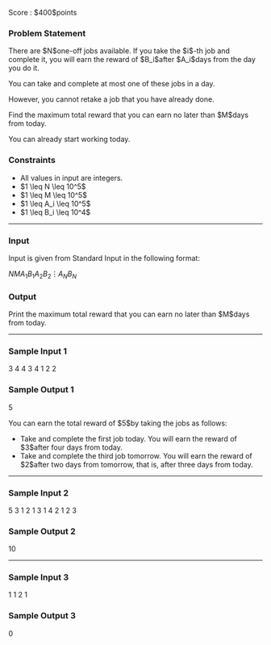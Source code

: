 
<div>

<span>

<span>

<p>
Score : $400$points
</p>

<div>

<section>

### **Problem Statement**

<p>
There are $N$one-off jobs available. If you take the $i$-th job and complete it, you will earn the reward of $B_i$after $A_i$days from the day you do it.
</p>

<p>
You can take and complete at most one of these jobs in a day.
</p>

<p>
However, you cannot retake a job that you have already done.
</p>

<p>
Find the maximum total reward that you can earn no later than $M$days from today.
</p>

<p>
You can already start working today.
</p>

</section>

</div>

<div>

<section>

### **Constraints**

<ul>

<li>
All values in input are integers.
</li>

<li>
$1 \leq N \leq 10^5$
</li>

<li>
$1 \leq M \leq 10^5$
</li>

<li>
$1 \leq A_i \leq 10^5$
</li>

<li>
$1 \leq B_i \leq 10^4$
</li>

</ul>

</section>

</div>

---

<div>

<div>

<section>

### **Input**

<p>
Input is given from Standard Input in the following format:
</p>

<div>

$N$$M$$A_1$$B_1$$A_2$$B_2$$\vdots$$A_N$$B_N$
</div>

</section>

</div>

<div>

<section>

### **Output**

<p>
Print the maximum total reward that you can earn no later than $M$days from today.
</p>

</section>

</div>

</div>

---

<div>

<section>

### **Sample Input 1**

<div>

3 4
4 3
4 1
2 2

</div>

</section>

</div>

<div>

<section>

### **Sample Output 1**

<div>

5

</div>

<p>
You can earn the total reward of $5$by taking the jobs as follows:
</p>

<ul>

<li>
Take and complete the first job today. You will earn the reward of $3$after four days from today.
</li>

<li>
Take and complete the third job tomorrow. You will earn the reward of $2$after two days from tomorrow, that is, after three days from today.
</li>

</ul>

</section>

</div>

---

<div>

<section>

### **Sample Input 2**

<div>

5 3
1 2
1 3
1 4
2 1
2 3

</div>

</section>

</div>

<div>

<section>

### **Sample Output 2**

<div>

10

</div>

</section>

</div>

---

<div>

<section>

### **Sample Input 3**

<div>

1 1
2 1

</div>

</section>

</div>

<div>

<section>

### **Sample Output 3**

<div>

0

</div>

</section>

</div>

</span>

</span>

</div>
